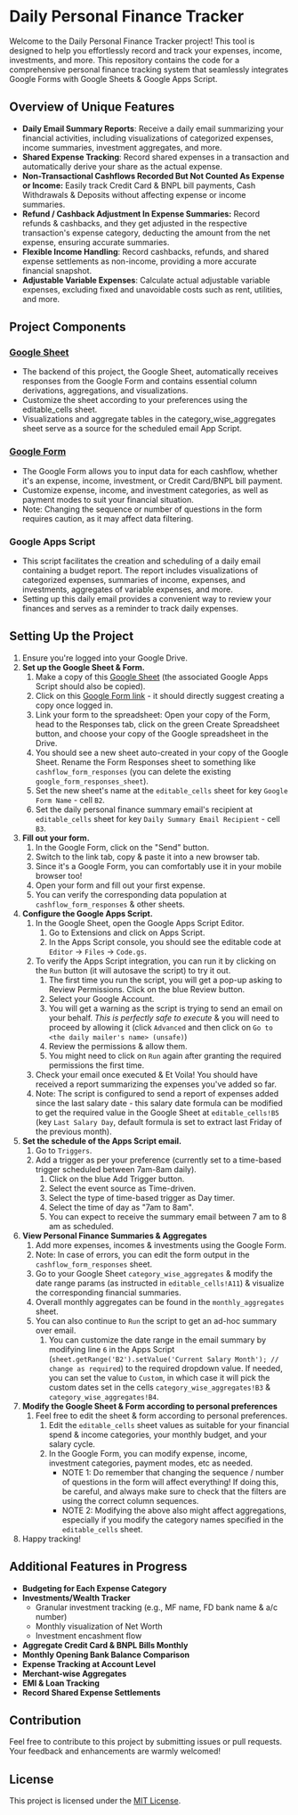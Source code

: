 # Daily Personal Finance Tracker

Welcome to the Daily Personal Finance Tracker project! This tool is designed to help you effortlessly record and track your expenses, income, investments, and more. This repository contains the code for a comprehensive personal finance tracking system that seamlessly integrates Google Forms with Google Sheets & Google Apps Script.

## Overview of Unique Features

- **Daily Email Summary Reports**: Receive a daily email summarizing your financial activities, including visualizations of categorized expenses, income summaries, investment aggregates, and more.
- **Shared Expense Tracking**: Record shared expenses in a transaction and automatically derive your share as the actual expense.
- **Non-Transactional Cashflows Recorded But Not Counted As Expense or Income:** Easily track Credit Card & BNPL bill payments, Cash Withdrawals & Deposits without affecting expense or income summaries.
- **Refund / Cashback Adjustment In Expense Summaries:** Record refunds & cashbacks, and they get adjusted in the respective transaction's expense category, deducting the amount from the net expense, ensuring accurate summaries.
- **Flexible Income Handling**: Record cashbacks, refunds, and shared expense settlements as non-income, providing a more accurate financial snapshot.
- **Adjustable Variable Expenses**: Calculate actual adjustable variable expenses, excluding fixed and unavoidable costs such as rent, utilities, and more.

## Project Components

### [Google Sheet](https://docs.google.com/spreadsheets/d/1TSlU4nUgUqOpIddVJRPErqxDdDFrdUw3TyUvrhYP818/edit?usp=sharing)

- The backend of this project, the Google Sheet, automatically receives responses from the Google Form and contains essential column derivations, aggregations, and visualizations.
- Customize the sheet according to your preferences using the editable_cells sheet.
- Visualizations and aggregate tables in the category_wise_aggregates sheet serve as a source for the scheduled email App Script.

### [Google Form](https://docs.google.com/forms/d/1lFl5eX9yBX_l8sIc0pF3KDcKBPI4QuWZbrhYDlPrAms/edit)

- The Google Form allows you to input data for each cashflow, whether it's an expense, income, investment, or Credit Card/BNPL bill payment.
- Customize expense, income, and investment categories, as well as payment modes to suit your financial situation.
- Note: Changing the sequence or number of questions in the form requires caution, as it may affect data filtering.

### Google Apps Script

- This script facilitates the creation and scheduling of a daily email containing a budget report. The report includes visualizations of categorized expenses, summaries of income, expenses, and investments, aggregates of variable expenses, and more.
- Setting up this daily email provides a convenient way to review your finances and serves as a reminder to track daily expenses.

## Setting Up the Project

1. Ensure you're logged into your Google Drive.
2. **Set up the Google Sheet & Form.**
   1. Make a copy of this [Google Sheet](https://docs.google.com/spreadsheets/d/1TSlU4nUgUqOpIddVJRPErqxDdDFrdUw3TyUvrhYP818/edit?usp=sharing) (the associated Google Apps Script should also be copied).
   2. Click on this [Google Form link](https://docs.google.com/forms/d/1lFl5eX9yBX_l8sIc0pF3KDcKBPI4QuWZbrhYDlPrAms/copy) - it should directly suggest creating a copy once logged in.
   3. Link your form to the spreadsheet: Open your copy of the Form, head to the Responses tab, click on the green Create Spreadsheet button, and choose your copy of the Google spreadsheet in the Drive.
   4. You should see a new sheet auto-created in your copy of the Google Sheet. Rename the Form Responses sheet to something like `cashflow_form_responses` (you can delete the existing `google_form_responses_sheet`).
   5. Set the new sheet's name at the `editable_cells` sheet for key `Google Form Name` - cell `B2`.
   6. Set the daily personal finance summary email's recipient at `editable_cells` sheet for key `Daily Summary Email Recipient` - cell `B3`.
3. **Fill out your form.**
   1. In the Google Form, click on the "Send" button.
   2. Switch to the link tab, copy & paste it into a new browser tab.
   3. Since it's a Google Form, you can comfortably use it in your mobile browser too!
   4. Open your form and fill out your first expense.
   5. You can verify the corresponding data population at `cashflow_form_responses` & other sheets.
4. **Configure the Google Apps Script.**
   1. In the Google Sheet, open the Google Apps Script Editor.
      1. Go to Extensions and click on Apps Script.
      2. In the Apps Script console, you should see the editable code at `Editor` -> `Files` -> `Code.gs`.
   3. To verify the Apps Script integration, you can run it by clicking on the `Run` button (it will autosave the script) to try it out.
      1. The first time you run the script, you will get a pop-up asking to Review Permissions. Click on the blue Review button.
      2. Select your Google Account.
      3. You will get a warning as the script is trying to send an email on your behalf. *This is perfectly safe to execute* & you will need to proceed by allowing it (click `Advanced` and then click on `Go to <the daily mailer's name> (unsafe)`)
      4. Review the permissions & allow them.
      5. You might need to click on `Run` again after granting the required permissions the first time.
   4. Check your email once executed & Et Voila! You should have received a report summarizing the expenses you've added so far.
   5. Note: The script is configured to send a report of expenses added since the last salary date - this salary date formula can be modified to get the required value in the Google Sheet at `editable_cells!B5` (key `Last Salary Day`, default formula is set to extract last Friday of the previous month).
5. **Set the schedule of the Apps Script email.**
   1. Go to `Triggers`.
   2. Add a trigger as per your preference (currently set to a time-based trigger scheduled between 7am-8am daily).
      1. Click on the blue Add Trigger button.
      2. Select the event source as Time-driven.
      3. Select the type of time-based trigger as Day timer.
      4. Select the time of day as "7am to 8am".
      5. You can expect to receive the summary email between 7 am to 8 am as scheduled.
6. **View Personal Finance Summaries & Aggregates**
   1. Add more expenses, incomes & investments using the Google Form.
   2. Note: In case of errors, you can edit the form output in the `cashflow_form_responses` sheet.
   3. Go to your Google Sheet `category_wise_aggregates` & modify the date range params (as instructed in `editable_cells!A11`) & visualize the corresponding financial summaries.
   4. Overall monthly aggregates can be found in the `monthly_aggregates` sheet.
   5. You can also continue to `Run` the script to get an ad-hoc summary over email.
      1. You can customize the date range in the email summary by modifying line `6` in the Apps Script (`sheet.getRange('B2').setValue('Current Salary Month'); // change as required`) to the required dropdown value. If needed, you can set the value to `Custom`, in which case it will pick the custom dates set in the cells `category_wise_aggregates!B3` & `category_wise_aggregates!B4`.
7. **Modify the Google Sheet & Form according to personal preferences**
   1. Feel free to edit the sheet & form according to personal preferences.
      1. Edit the `editable_cells` sheet values as suitable for your financial spend & income categories, your monthly budget, and your salary cycle.
      2. In the Google Form, you can modify expense, income, investment categories, payment modes, etc as needed.
         - NOTE 1: Do remember that changing the sequence / number of questions in the form will affect everything! If doing this, be careful, and always make sure to check that the filters are using the correct column sequences.
         - NOTE 2: Modifying the above also might affect aggregations, especially if you modify the category names specified in the `editable_cells` sheet.
8. Happy tracking!

## Additional Features in Progress

- **Budgeting for Each Expense Category**
- **Investments/Wealth Tracker**
  - Granular investment tracking (e.g., MF name, FD bank name & a/c number)
  - Monthly visualization of Net Worth
  - Investment encashment flow
- **Aggregate Credit Card & BNPL Bills Monthly**
- **Monthly Opening Bank Balance Comparison**
- **Expense Tracking at Account Level**
- **Merchant-wise Aggregates**
- **EMI & Loan Tracking**
- **Record Shared Expense Settlements**

## Contribution

Feel free to contribute to this project by submitting issues or pull requests. Your feedback and enhancements are warmly welcomed!

## License

This project is licensed under the [MIT License](LICENSE).
